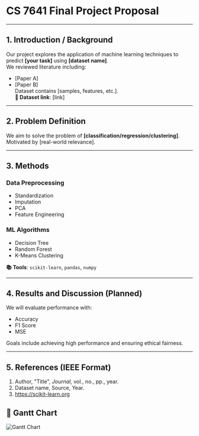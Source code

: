 # CS 7641 Final Project Proposal

---

## 1. Introduction / Background
Our project explores the application of machine learning techniques to predict **[your task]** using **[dataset name]**.  
We reviewed literature including:  
- [Paper A]  
- [Paper B]  
Dataset contains [samples, features, etc.].  
**📎 Dataset link**: [link]

---

## 2. Problem Definition
We aim to solve the problem of **[classification/regression/clustering]**.  
Motivated by [real-world relevance].

---

## 3. Methods

### Data Preprocessing
- Standardization
- Imputation
- PCA
- Feature Engineering

### ML Algorithms
- Decision Tree  
- Random Forest  
- K-Means Clustering  

**📚 Tools**: `scikit-learn`, `pandas`, `numpy`

---

## 4. Results and Discussion (Planned)
We will evaluate performance with:
- Accuracy
- F1 Score
- MSE

Goals include achieving high performance and ensuring ethical fairness.

---

## 5. References (IEEE Format)
1. Author, "Title", *Journal*, vol., no., pp., year.  
2. Dataset name, Source, Year.  
3. https://scikit-learn.org

## 📅 Gantt Chart

![Gantt Chart](document/gantt.png)


